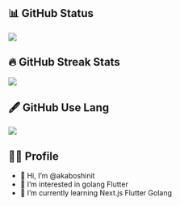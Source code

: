 
## 📊 GitHub Status

<a href="https://github.com/anuraghazra/github-readme-stats">
  <img align="center" src="https://github-readme-stats.vercel.app/api?username=akaboshinit&show_icons=true&theme=dark" />
</a>


## 🔥 GitHub Streak Stats

<a href="https://github.com/anuraghazra/github-readme-stats">
  <img align="center" src="http://github-readme-streak-stats.herokuapp.com?user=akaboshinit&theme=dark)](https://git.io/streak-stats" />
</a>


## 🖋 GitHub Use Lang

<a href="https://github.com/anuraghazra/github-readme-stats">
  <img align="center" src="https://github-readme-stats.vercel.app/api/top-langs/?username=akaboshinit&layout=compact" />
</a>

## 💁‍♂️ Profile

- 👋 Hi, I’m @akaboshinit
- 👀 I’m interested in golang Flutter
- 🌱 I’m currently learning Next.js Flutter Golang

